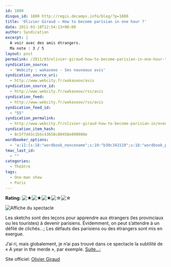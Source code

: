 ```yaml
---
id: 1880
disqus_id: 1880 http://regis.decamps.info/blog/?p=1880
title: 'Olivier Giraud – How to become parisian in one hour ?'
date: 2011-03-18T12:54:13+00:00
author: Syndication
excerpt: |
  A voir avec des amis étrangers.
  Ma note : 3 / 5
layout: post
permalink: /2011/03/olivier-giraud-how-to-become-parisian-in-one-hour-theatre/
syndication_source:
  - 'Webcity : wakaseoo - Ses nouveaux avis'
syndication_source_uri:
  - http://www.webcity.fr/wakaseoo/avis
syndication_source_id:
  - http://www.webcity.fr/wakaseoo/rss/avis
syndication_feed:
  - http://www.webcity.fr/wakaseoo/rss/avis
syndication_feed_id:
  - "55"
syndication_permalink:
  - http://www.webcity.fr/olivier-giraud-how-to-become-parisian-in/evenement
syndication_item_hash:
  - 8c5f7d43c1b5c43658c80458e890988e
wordbooker_options:
  - 'a:11:{s:18:"wordbook_noncename";s:10:"b30c341519";s:18:"wordbook_page_post";s:4:"-100";s:18:"wordbook_orandpage";s:1:"2";s:23:"wordbook_default_author";s:1:"1";s:23:"wordbook_extract_length";s:3:"256";s:19:"wordbook_actionlink";s:3:"300";s:26:"wordbooker_publish_default";s:2:"on";s:27:"wordbooker_publish_override";s:2:"on";s:20:"wordbook_use_excerpt";s:2:"on";s:18:"wordbook_attribute";s:0:"";s:29:"wordbooker_status_update_text";s:33:"New blog post :  %title% - %link%";}'
tmac_last_id:
  - ""
categories:
  - Théâtre
tags:
  - One-man show
  - Paris
---
```

**Rating:** ![&#9733;](/blog/wp-content/plugins/xavins-review-ratings/default/star.png "3/5")![&#9733;](/blog/wp-content/plugins/xavins-review-ratings/default/star.png "3/5")![&#9733;](/blog/wp-content/plugins/xavins-review-ratings/default/star.png "3/5")![&#9734;](/blog/wp-content/plugins/xavins-review-ratings/default/blank_star.png "3/5")![&#9734;](/blog/wp-content/plugins/xavins-review-ratings/default/blank_star.png "3/5") 

<img src="/blog/wp-content/uploads/2011/03/olivierflyers-233x350.jpg" alt="Affiche du spectacle" title="How to become parisian in one hour?" width="233" height="350" class="alignleft size-medium wp-image-1882" srcset="/blog/wp-content/uploads/2011/03/olivierflyers-233x350.jpg 233w, /blog/wp-content/uploads/2011/03/olivierflyers.jpg 480w" sizes="(max-width: 233px) 100vw, 233px" />

Les sketchs sont des leçons pour apprendre aux étrangers (les provinciaux ou les touristes) à devenir parisiens. Évidemment, on peut s’attendre à un défilé de clichés…; Les défauts des parisiens ou des étrangers sont mis en exergue.
  
J’ai ri, mais globalement, je n’ai pas trouvé dans ce spectacle la subtilité de « A year in the merde », par exemple.   [Suite…;](http://www.webcity.fr/wakaseoo/120477-e/avis)

Site officiel: [Olivier Giraud](http://www.oliviergiraud.com/)
